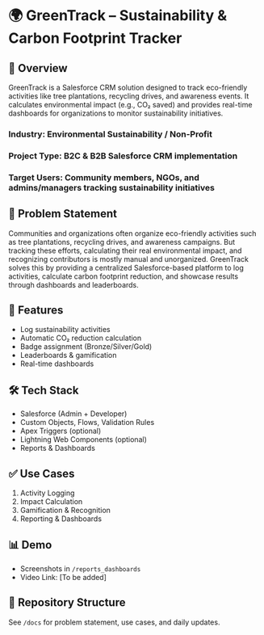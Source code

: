 # 🌍 GreenTrack – Sustainability & Carbon Footprint Tracker

## 🔎 Overview
GreenTrack is a Salesforce CRM solution designed to track eco-friendly activities like tree plantations, recycling drives, and awareness events. It calculates environmental impact (e.g., CO₂ saved) and provides real-time dashboards for organizations to monitor sustainability initiatives.
### Industry: Environmental Sustainability / Non-Profit
### Project Type: B2C & B2B Salesforce CRM implementation
### Target Users: Community members, NGOs, and admins/managers tracking sustainability initiatives

## 📌 Problem Statement
Communities and organizations often organize eco-friendly activities such as tree plantations, recycling drives, and awareness campaigns. But tracking these efforts, calculating their real environmental impact, and recognizing contributors is mostly manual and unorganized. GreenTrack solves this by providing a centralized Salesforce-based platform to log activities, calculate carbon footprint reduction, and showcase results through dashboards and leaderboards.

## 🚀 Features
- Log sustainability activities
- Automatic CO₂ reduction calculation
- Badge assignment (Bronze/Silver/Gold)
- Leaderboards & gamification
- Real-time dashboards

## 🛠️ Tech Stack
- Salesforce (Admin + Developer)
- Custom Objects, Flows, Validation Rules
- Apex Triggers (optional)
- Lightning Web Components (optional)
- Reports & Dashboards

## ✅ Use Cases
1. Activity Logging
2. Impact Calculation
3. Gamification & Recognition
4. Reporting & Dashboards

## 📊 Demo
- Screenshots in `/reports_dashboards`
- Video Link: [To be added]

## 📂 Repository Structure
See `/docs` for problem statement, use cases, and daily updates.
